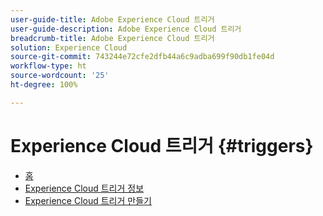 ```yaml
---
user-guide-title: Adobe Experience Cloud 트리거
user-guide-description: Adobe Experience Cloud 트리거
breadcrumb-title: Adobe Experience Cloud 트리거
solution: Experience Cloud
source-git-commit: 743244e72cfe2dfb44a6c9adba699f90db1fe04d
workflow-type: ht
source-wordcount: '25'
ht-degree: 100%

---
```


# Experience Cloud 트리거 {#triggers}

* [홈](home.md)
* [Experience Cloud 트리거 정보](overview.md)
* [Experience Cloud 트리거 만들기](create.md)
